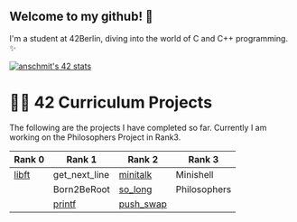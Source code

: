 ## Welcome to my github! 👋

I'm a student at 42Berlin, diving into the world of C and C++ programming. ✨

[![anschmit's 42 stats](https://badge.mediaplus.ma/greenbinary/anschmit?1337Badge=off&UM6P=off)](https://github.com/oakoudad/badge42)


# 👩‍💻 42 Curriculum Projects

The following are the projects I have completed so far. Currently I am working on the Philosophers Project in Rank3.

| Rank   0 | Rank 1         | Rank 2       | Rank 3         |
|----------|----------------|--------------|----------------|
| [libft](./libft)   | get_next_line  | [minitalk](./minitalk)    | Minishell
|          | Born2BeRoot    | [so_long](./so_long)    | Philosophers
|          | [printf](./printf)       | [push_swap](./push_swap)   |

